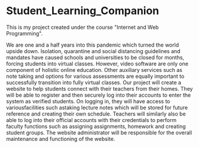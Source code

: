 # Student_Learning_Companion
This is my project created under the course "Internet and Web Programming".

We are one and a half years into this pandemic which turned the world upside down. Isolation, quarantine and social distancing guidelines and mandates have caused schools and universities to be closed for months, forcing students into virtual classes. However, video software are only one component of holistic online education. Other auxiliary services such as note taking and options for various assessments are equally important to successfully transition into fully
virtual classes.
Our project will create a website to help students connect with their teachers from their homes. They will be able to register and then securely log into their accounts to enter the system as verified students. On logging in, they will have access to variousfacilities such astaking lecture notes which will be stored for future reference and creating their own schedule. Teachers will similarly also be able to log into their official accounts with their credentials to perform faculty functions such as assigning assignments, homework and creating student groups. The website administrator will be responsible for the overall maintenance and functioning of
the website.

